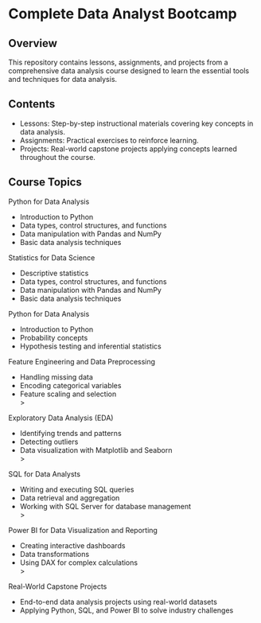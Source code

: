 # Complete Data Analyst Bootcamp

## Overview
This repository contains lessons, assignments, and projects from a comprehensive data analysis course designed to learn the essential tools and techniques for data analysis.

## Contents
<ul>
  <li>Lessons: Step-by-step instructional materials covering key concepts in data analysis.</li>
  <li>Assignments: Practical exercises to reinforce learning.</li>
  <li>Projects: Real-world capstone projects applying concepts learned throughout the course.</li>
</ul>

## Course Topics
Python for Data Analysis
<ul>
  <li>Introduction to Python</li>
  <li>Data types, control structures, and functions</li>
  <li>Data manipulation with Pandas and NumPy</li>
  <li>Basic data analysis techniques</li>
</ul>

Statistics for Data Science
<ul>
  <li>Descriptive statistics</li>
  <li>Data types, control structures, and functions</li>
  <li>Data manipulation with Pandas and NumPy</li>
  <li>Basic data analysis techniques</li>
</ul>

Python for Data Analysis
<ul>
  <li>Introduction to Python</li>
  <li>Probability concepts</li>
  <li>Hypothesis testing and inferential statistics</li>
</ul>

Feature Engineering and Data Preprocessing
<ul>
  <li>Handling missing data</li>
  <li>Encoding categorical variables</li>
  <li>Feature scaling and selection</li>>
</ul>

Exploratory Data Analysis (EDA)
<ul>
  <li>Identifying trends and patterns</li>
  <li>Detecting outliers</li>
  <li>Data visualization with Matplotlib and Seaborn</li>>
</ul>

SQL for Data Analysts
<ul>
  <li>Writing and executing SQL queries</li>
  <li>Data retrieval and aggregation</li>
  <li>Working with SQL Server for database management</li>>
</ul>

Power BI for Data Visualization and Reporting
<ul>
  <li>Creating interactive dashboards</li>
  <li>Data transformations</li>
  <li>Using DAX for complex calculations</li>>
</ul>

Real-World Capstone Projects
<ul>
  <li>End-to-end data analysis projects using real-world datasets</li>
  <li>Applying Python, SQL, and Power BI to solve industry challenges</li>
</ul>
